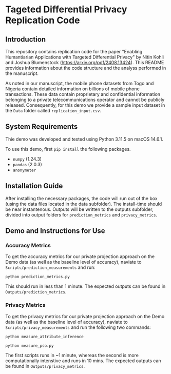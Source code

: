 # Tageted Differential Privacy Replication Code

## Introduction

This repository contains replication code for the paper "Enabling Humantiarian Applications with Targeted Differential Privacy" by Nitin Kohli and Joshua Blumenstock (https://arxiv.org/pdf/2408.13424). This README provides information about the code structure and the analyss performed in the manuscript.

As noted in our manuscript, the mobile phone datasets from Togo and Nigeria contain detailed information on billions of mobile phone transactions. These data contain proprietary and confidential information belonging to a private telecommunications operator and cannot be publicly released. Consequently, for this demo we provide a sample input dataset in the `Data` folder called `replication_input.csv`.

## System Requirements

Thie demo was developed and tested using Python 3.11.5 on macOS 14.6.1. 

To use this demo, first `pip install` the following packages.

- `numpy` (1.24.3)
- `pandas` (2.0.3)
- `anonymeter`

<!-- Next, install the following from github. We use this as a point-of-comparison for the accuracy that existing privacy-enhancing technologies can offer. -->
<!-- - `mondrian` via https://github.com/Andrew0133/Mondrian-k-anonimity -->

## Installation Guide

After installing the necessary packages, the code will run out of the box (using the data files located in the data subfolder). The install-time should be near instantenous. Outputs will be written to the outputs subfolder, divided into output folders for `prediction_metrics` and `privacy_metrics`. 

## Demo and Instructions for Use

### Accuracy Metrics

To get the accuracy metrics for our private projection approach on the Demo data (as well as the baseline level of accuracy), naviate to `Scripts/prediction_measurements` and run:

`python prediction_metrics.py`

This should run in less than 1 minute. The expected outputs can be found in `Outputs/prediction_metrics`.

### Privacy Metrics

To get the privacy metrics for our private projection approach on the Demo data (as well as the baseline level of accuracy), naviate to `Scripts/privacy_measurements` and run the following two commands:

`python measure_attribute_inference`

`python measure_pso.py`

The first scripts runs in ~1 minute, whereas the second is more computationally intenstive and runs in 10 mins. The expected outputs can be found in `Outputs/privacy_metrics`.


